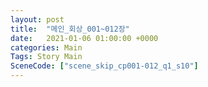 ```yaml
---
layout: post
title:  "메인_회상_001~012장"
date:   2021-01-06 01:00:00 +0000
categories: Main
Tags: Story Main
SceneCode: ["scene_skip_cp001-012_q1_s10"]
---
```

